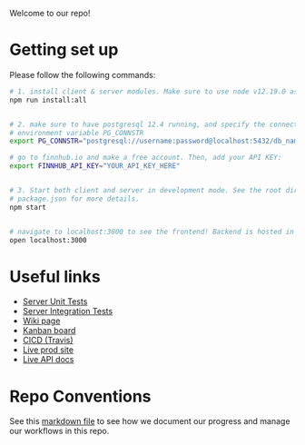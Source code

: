 Welcome to our repo!
# Getting set up

Please follow the following commands:

```sh
# 1. install client & server modules. Make sure to use node v12.19.0 as stated in .nvmrc
npm run install:all


# 2. make sure to have postgresql 12.4 running, and specify the connection string in the 
# environment variable PG_CONNSTR
export PG_CONNSTR="postgresql://username:password@localhost:5432/db_name"

# go to finnhub.io and make a free account. Then, add your API KEY:
export FINNHUB_API_KEY="YOUR_API_KEY_HERE"


# 3. Start both client and server in development mode. See the root directory
# package.json for more details.
npm start


# navigate to localhost:3000 to see the frontend! Backend is hosted in port 8080 (default)
open localhost:3000
```

# Useful links

- [Server Unit Tests](./server/test/unit)
- [Server Integration Tests](./server/test/integration)
- [Wiki page](https://github.com/cs130-w21/19/wiki)
- [Kanban board](https://github.com/cs130-w21/19/projects/1)
- [CICD (Travis)](https://travis-ci.com/github/cs130-w21/19)
- [Live prod site](http://stonks.us-west-1.elasticbeanstalk.com/)
- [Live API docs](http://stonks.us-west-1.elasticbeanstalk.com/docs)

# Repo Conventions

See this [markdown file](REPO_CONVENTIONS.md) to see how we document our progress and manage our workflows in this repo.
